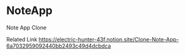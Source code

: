 # NoteApp
Note App Clone

Related Link
https://electric-hunter-43f.notion.site/Clone-Note-App-6a7032959092440bb2493c49d4dcbdca
